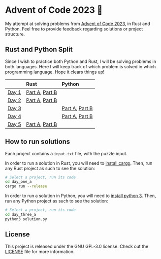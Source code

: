 # Advent of Code 2023 🎄

My attempt at solving problems from [Advent of Code 2023](https://adventofcode.com/), in Rust and Python. Feel free to provide feedback regarding solutions or project structure.

## Rust and Python Split

Since I wish to practice both Python and Rust, I will be solving problems in both languages.
Here I will keep track of which problem is solved in which programming language. Hope it clears things up!

|                                             | Rust                                                                   | Python                                                       |
|:--------------------------------------------|:-----------------------------------------------------------------------|:-------------------------------------------------------------|
| [Day 1](https://adventofcode.com/2023/day/1)| [Part A](./day_one_a/src/main.rs), [Part B](./day_one_b/src/main.rs)   |                                                              |
| [Day 2](https://adventofcode.com/2023/day/2)| [Part A](./day_two_a/src/main.rs), [Part B](./day_two_b/src/main.rs)   |                                                              |
| [Day 3](https://adventofcode.com/2023/day/3)|                                                                        | [Part A](./day_three_a/solution.py), [Part B](./day_three_b/)|
| [Day 4](https://adventofcode.com/2023/day/4)|                                                                        | [Part A](./day_four_a/solution.py), [Part B](./day_four_b/)  |
| [Day 5](https://adventofcode.com/2023/day/5)| [Part A](./day_five_a/src/main.rs), [Part B](./day_five_b/src/main.rs) |                                                              |

## How to run solutions

Each project contains a `input.txt` file, with the puzzle input. 

In order to run a solution in Rust, you will need to [install cargo](https://doc.rust-lang.org/cargo/getting-started/installation.html). Then, run any Rust project as such to see the solution:

```bash
# Select a project, run its code
cd day_one_a
cargo run --release
```

In order to run a solution in Python, you will need to [install python 3](https://www.python.org/downloads/). Then, run any Python project as such to see the solution:

```bash
# Select a project, run its code
cd day_three_a
python3 solution.py
```

## License

This project is released under the GNU GPL-3.0 license.
Check out the [LICENSE](LICENSE) file for more information.

